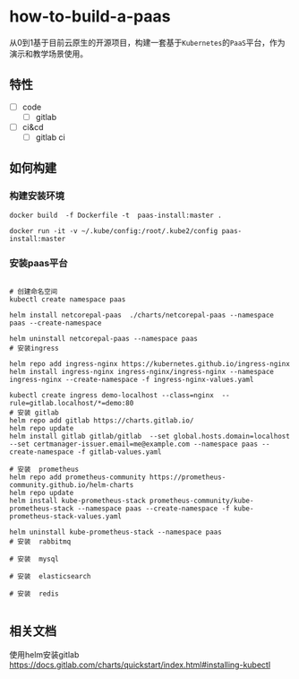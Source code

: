 # how-to-build-a-paas

从0到1基于目前云原生的开源项目，构建一套基于`Kubernetes`的`PaaS`平台，作为演示和教学场景使用。

## 特性

+ [ ] code
  + [ ] gitlab
+ [ ] ci&cd
  + [ ] gitlab ci

## 如何构建

### 构建安装环境

```shell
docker build  -f Dockerfile -t  paas-install:master .

docker run -it -v ~/.kube/config:/root/.kube2/config paas-install:master
```

### 安装paas平台

```shell

# 创建命名空间
kubectl create namespace paas

helm install netcorepal-paas  ./charts/netcorepal-paas --namespace paas --create-namespace

helm uninstall netcorepal-paas --namespace paas
# 安装ingress

helm repo add ingress-nginx https://kubernetes.github.io/ingress-nginx
helm install ingress-nginx ingress-nginx/ingress-nginx --namespace ingress-nginx --create-namespace -f ingress-nginx-values.yaml

kubectl create ingress demo-localhost --class=nginx  --rule=gitlab.localhost/*=demo:80
# 安装 gitlab
helm repo add gitlab https://charts.gitlab.io/
helm repo update
helm install gitlab gitlab/gitlab  --set global.hosts.domain=localhost  --set certmanager-issuer.email=me@example.com --namespace paas --create-namespace -f gitlab-values.yaml

# 安装  prometheus
helm repo add prometheus-community https://prometheus-community.github.io/helm-charts
helm repo update
helm install kube-prometheus-stack prometheus-community/kube-prometheus-stack --namespace paas --create-namespace -f kube-prometheus-stack-values.yaml

helm uninstall kube-prometheus-stack --namespace paas
# 安装  rabbitmq

# 安装  mysql

# 安装  elasticsearch

# 安装  redis


```

## 相关文档

使用helm安装gitlab
<https://docs.gitlab.com/charts/quickstart/index.html#installing-kubectl>
